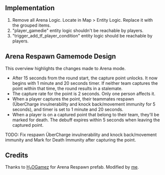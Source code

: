 ## Implementation
1. Remove all Arena Logic. Locate in Map > Entity Logic. Replace it with the grouped items.
2. "player_gamedie" entity logic shouldn't be reachable by players.
3. "trigger_add_tf_player_condition" entity logic should be reachable by players.

## Arena Respawn Gamemode Design
This overview highlights the changes made to Arena mode.

- After 15 seconds from the round start, the capture point unlocks. It now begins with 1 minute and 20 seconds timer. If neither team captures the point within that time, the round results in a stalemate.
- The capture rate for the point is 2 seconds. Only one person affects it.
- When a player captures the point, their teammates respawn (ÜberCharge invulnerability and knock back/movement immunity for 5 seconds), and timer is set to 1 minute and 20 seconds.
- When a player is on a captured point that belong to their team, they'll be marked for death. The debuff expires within 5 seconds when leaving the captured point.

TODO: Fix respawn ÜberCharge invulnerability and knock back/movement immunity and Mark for Death Immunity after capturing the point.

## Credits
Thanks to [H₂OGamez](https://steamcommunity.com/profiles/76561198250471340) for Arena Respawn prefab. Modified by [me](https://steamcommunity.com/profiles/76561198814808222/).
